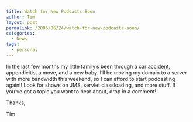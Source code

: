 ```yaml
---
title: Watch for New Podcasts Soon
author: Tim
layout: post
permalink: /2005/06/24/watch-for-new-podcasts-soon/
categories:
  - News
tags:
  - personal
---
```

In the last few months my little family&#8217;s been through a car accident, appendicitis, a move, and a new baby. I&#8217;ll be moving my domain to a server with more bandwidth this weekend, so I can afford to start podcasting again!! Look for shows on JMS, servlet classloading, and more stuff. If you&#8217;ve got a topic you want to hear about, drop in a comment!

Thanks,

Tim
